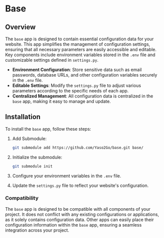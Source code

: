 # Base

## Overview

The `base` app is designed to contain essential configuration data for your website. This app simplifies the management of configuration settings, ensuring that all necessary parameters are easily accessible and editable. Key components include environment variables stored in the `.env` file and customizable settings defined in `settings.py`.

- **Environment Configuration**: Store sensitive data such as email passwords, database URLs, and other configuration variables securely in the `.env` file.
- **Editable Settings**: Modify the `settings.py` file to adjust various parameters according to the specific needs of each app.
- **Centralized Management**: All configuration data is centralized in the `base` app, making it easy to manage and update.

## Installation

To install the `base` app, follow these steps:

1. Add Submodule:
    ```bash
    git submodule add https://github.com/Yaso2Go/base.git base/
    ```

2. Initialize the submodule:
    ```bash
    git submodule init
    ```

3. Configure your environment variables in the `.env` file.

4. Update the `settings.py` file to reflect your website's configuration.

### Compatibility
The `base` app is designed to be compatible with all components of your project. It does not conflict with any existing configurations or applications, as it solely contains configuration data. Other apps can easily place their configuration information within the `base` app, ensuring a seamless integration across your project.

